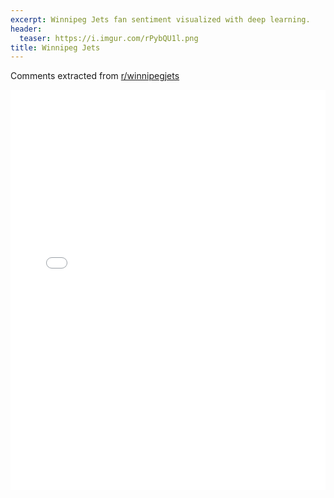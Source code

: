 ```yaml
---
excerpt: Winnipeg Jets fan sentiment visualized with deep learning.
header:
  teaser: https://i.imgur.com/rPybQU1l.png
title: Winnipeg Jets
---
```


Comments extracted from [r/winnipegjets](https://reddit.com/r/winnipegjets)
<iframe id="igraph" scrolling="no" style="border:none;" seamless="seamless" src="/plots/NHL/WPG.html" height="640" width="100%"></iframe>
